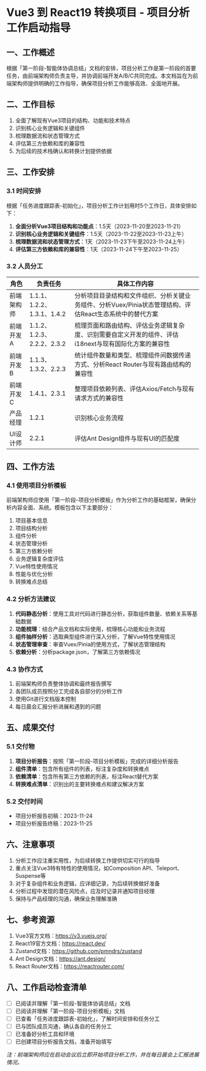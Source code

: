# Vue3 到 React19 转换项目 - 项目分析工作启动指导

## 一、工作概述

根据「第一阶段-智能体协调总结」文档的安排，项目分析工作是第一阶段的首要任务，由前端架构师负责主导，并协调前端开发A/B/C共同完成。本文档旨在为前端架构师提供明确的工作指导，确保项目分析工作能够高效、全面地开展。

## 二、工作目标

1. 全面了解现有Vue3项目的结构、功能和技术特点
2. 识别核心业务逻辑和关键组件
3. 梳理数据流和状态管理方式
4. 评估第三方依赖和库的兼容性
5. 为后续的技术栈确认和转换计划提供依据

## 三、工作安排

### 3.1 时间安排

根据「任务进度跟踪表-初始化」，项目分析工作计划用时5个工作日，具体安排如下：

1. **全面分析Vue3项目结构和功能点**：1.5天（2023-11-20至2023-11-21）
2. **识别核心业务逻辑和关键组件**：1.5天（2023-11-22至2023-11-23上午）
3. **梳理数据流和状态管理方式**：1天（2023-11-23下午至2023-11-24上午）
4. **评估第三方依赖和库的兼容性**：1天（2023-11-24下午至2023-11-25）

### 3.2 人员分工

| 角色 | 负责任务 | 具体工作内容 |
| --- | --- | --- |
| 前端架构师 | 1.1.1、1.2.2、1.3.1、1.4.2 | 分析项目目录结构和文件组织、分析关键业务组件、分析Vuex/Pinia状态管理结构、评估React生态系统中的替代方案 |
| 前端开发A | 1.1.2、1.2.3、2.2.2、2.3.2 | 梳理页面和路由结构、评估业务逻辑复杂度、识别需要自定义开发的组件、评估i18next与现有国际化方案的兼容性 |
| 前端开发B | 1.1.3、1.3.2、2.2.3 | 统计组件数量和类型、梳理组件间数据传递方式、分析React Router与现有路由结构的兼容性 |
| 前端开发C | 1.4.1、2.3.1 | 整理项目依赖列表、评估Axios/Fetch与现有请求方式的兼容性 |
| 产品经理 | 1.2.1 | 识别核心业务流程 |
| UI设计师 | 2.2.1 | 评估Ant Design组件与现有UI的匹配度 |

## 四、工作方法

### 4.1 使用项目分析模板

前端架构师应使用「第一阶段-项目分析模板」作为分析工作的基础框架，确保分析内容全面、系统。模板包含以下主要部分：

1. 项目基本信息
2. 项目结构分析
3. 组件分析
4. 状态管理分析
5. 第三方依赖分析
6. 业务逻辑复杂度评估
7. Vue特性使用情况
8. 性能与优化分析
9. 转换难点总结

### 4.2 分析方法建议

1. **代码静态分析**：使用工具对代码进行静态分析，获取组件数量、依赖关系等基础数据
2. **功能梳理**：结合产品文档和实际使用，梳理核心功能和业务流程
3. **组件抽样分析**：选取典型组件进行深入分析，了解Vue特性使用情况
4. **状态管理审查**：审查Vuex/Pinia的使用方式，了解状态管理结构
5. **依赖分析**：分析package.json，了解第三方依赖情况

### 4.3 协作方式

1. 前端架构师负责整体协调和最终报告撰写
2. 各团队成员按照分工完成各自部分的分析工作
3. 使用Git进行文档版本控制
4. 每日晨会汇报分析进展和遇到的问题

## 五、成果交付

### 5.1 交付物

1. **项目分析报告**：按照「第一阶段-项目分析模板」完成的详细分析报告
2. **组件清单**：包含所有组件的列表，标注复杂度和转换难点
3. **依赖清单**：包含所有第三方依赖的列表，标注React替代方案
4. **转换难点清单**：识别出的主要转换难点和建议解决方案

### 5.2 交付时间

- 项目分析报告初稿：2023-11-24
- 项目分析报告终稿：2023-11-25

## 六、注意事项

1. 分析工作应注重实用性，为后续转换工作提供切实可行的指导
2. 重点关注Vue3特有特性的使用情况，如Composition API、Teleport、Suspense等
3. 对于复杂组件和业务逻辑，应详细记录，为后续转换做好准备
4. 分析过程中发现的潜在风险点，应及时记录并通知项目经理
5. 保持与产品经理的沟通，确保业务理解准确

## 七、参考资源

1. Vue3官方文档：https://v3.vuejs.org/
2. React19官方文档：https://react.dev/
3. Zustand文档：https://github.com/pmndrs/zustand
4. Ant Design文档：https://ant.design/
5. React Router文档：https://reactrouter.com/

## 八、工作启动检查清单

- [ ] 已阅读并理解「第一阶段-智能体协调总结」文档
- [ ] 已阅读并理解「第一阶段-项目分析模板」文档
- [ ] 已查看「任务进度跟踪表-初始化」，了解时间安排和任务分工
- [ ] 已与团队成员沟通，确认各自的任务分工
- [ ] 已准备好分析工具和环境
- [ ] 已创建项目分析报告文档，准备开始填写

*注：前端架构师应在启动会议后立即开始项目分析工作，并在每日晨会上汇报进展情况。*